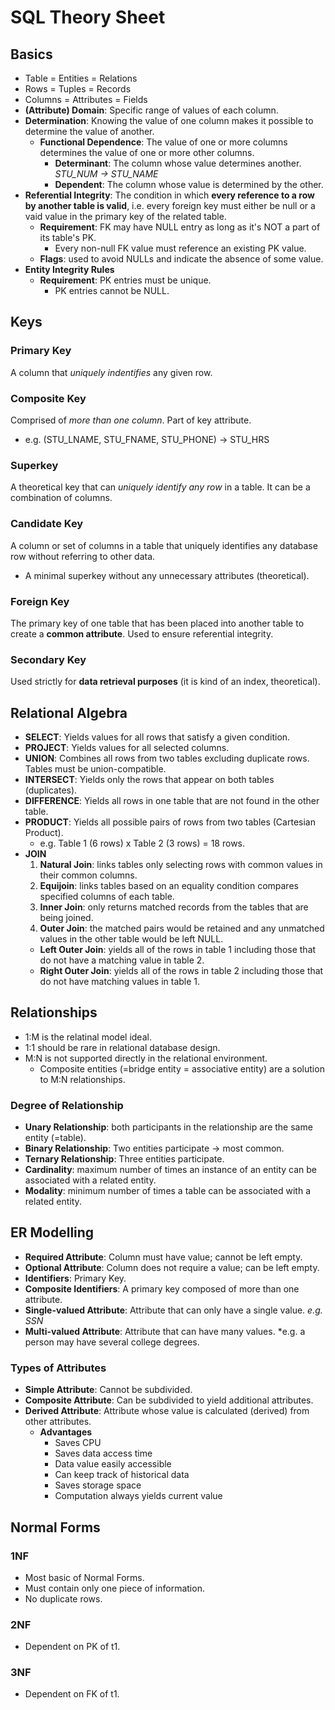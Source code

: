 # SQL Theory Sheet
## Basics
- Table = Entities = Relations
- Rows = Tuples = Records
- Columns = Attributes = Fields
- **(Attribute) Domain**: Specific range of values of each column.
- **Determination**: Knowing the value of one column makes it possible to determine the value of another.  
  - **Functional Dependence**: The value of one or more columns determines the value of one or more other columns.  
    - **Determinant**: The column whose value determines another.  
                      *STU_NUM -> STU_NAME*
    - **Dependent**: The column whose value is determined by the other.  
- **Referential Integrity**: The condition in which **every reference to a row by another table is valid**, i.e. every foreign key must either be null or a vaid value in the primary key of the related table.  
  - **Requirement**: FK may have NULL entry as long as it's NOT a part of its table's PK.
    - Every non-null FK value must reference an existing PK value.  
  - **Flags**: used to avoid NULLs and indicate the absence of some value.  
- **Entity Integrity Rules**  
  - **Requirement**: PK entries must be unique.
    - PK entries cannot be NULL.
## Keys
### Primary Key
A column that *uniquely indentifies* any given row.
### Composite Key
Comprised of *more than one column*. Part of key attribute.  
- e.g. (STU_LNAME, STU_FNAME, STU_PHONE) -> STU_HRS
### Superkey
A theoretical key that can *uniquely identify any row* in a table. It can be a combination of columns. 
### Candidate Key
A column or set of columns in a table that uniquely identifies any database row without referring to other data.
  - A minimal superkey without any unnecessary attributes (theoretical).
### Foreign Key
The primary key of one table that has been placed into another table to create a **common attribute**. Used to ensure referential integrity.
### Secondary Key
Used strictly for **data retrieval purposes** (it is kind of an index, theoretical).

## Relational Algebra
- **SELECT**: Yields values for all rows that satisfy a given condition.
- **PROJECT**: Yields values for all selected columns.
- **UNION**: Combines all rows from two tables excluding duplicate rows. Tables must be union-compatible.
- **INTERSECT**: Yields only the rows that appear on both tables (duplicates).
- **DIFFERENCE**: Yields all rows in one table that are not found in the other table.
- **PRODUCT**: Yields all possible pairs of rows from two tables (Cartesian Product).  
  - e.g. Table 1 (6 rows) x Table 2 (3 rows) = 18 rows. 
- **JOIN**
  1. **Natural Join**: links tables only selecting rows with common values in their common columns.
  2. **Equijoin**: links tables based on an equality condition compares specified columns of each table.
  3. **Inner Join**: only returns matched records from the tables that are being joined.
  4. **Outer Join**: the matched pairs would be retained and any unmatched values in the other table would be left NULL.  
    - **Left Outer Join**: yields all of the rows in table 1 including those that do not have a matching value in table 2.
    - **Right Outer Join**: yields all of the rows in table 2 including those that do not have matching values in table 1.
    
## Relationships
- 1:M is the relatinal model ideal.
- 1:1 should be rare in relational database design.
- M:N is not supported directly in the relational environment.
  - Composite entities (=bridge entity = associative entity) are a solution to M:N relationships.
### Degree of Relationship
- **Unary Relationship**: both participants in the relationship are the same entity (=table).
- **Binary Relationship**: Two entities participate -> most common.
- **Ternary Relationship**: Three entities participate.
- **Cardinality**: maximum number of times an instance of an entity can be associated with a related entity.
- **Modality**: minimum number of times a table can be associated with a related entity.

## ER Modelling
- **Required Attribute**: Column must have value; cannot be left empty.
- **Optional Attribute**: Column does not require a value; can be left empty.
- **Identifiers**: Primary Key.
- **Composite Identifiers**: A primary key composed of more than one attribute.
- **Single-valued Attribute**: Attribute that can only have a single value. *e.g. SSN*
- **Multi-valued Attribute**: Attribute that can have many values. *e.g. a person may have several college degrees.

### Types of Attributes
- **Simple Attribute**: Cannot be subdivided.
- **Composite Attribute**: Can be subdivided to yield additional attributes.
- **Derived Attribute**: Attribute whose value is calculated (derived) from other attributes.
  - **Advantages**
    - Saves CPU
    - Saves data access time
    - Data value easily accessible
    - Can keep track of historical data
    - Saves storage space
    - Computation always yields current value

## Normal Forms
### 1NF
- Most basic of Normal Forms.
- Must contain only one piece of information.
- No duplicate rows.

### 2NF
- Dependent on PK of t1.

### 3NF
- Dependent on FK of t1.
